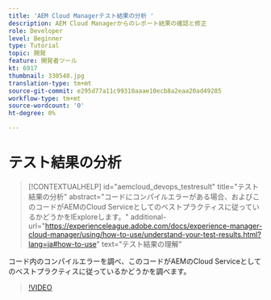 ```yaml
---
title: 'AEM Cloud Managerテスト結果の分析 '
description: AEM Cloud Managerからのレポート結果の確認と修正
role: Developer
level: Beginner
type: Tutorial
topic: 開発
feature: 開発者ツール
kt: 6917
thumbnail: 330540.jpg
translation-type: tm+mt
source-git-commit: e295d77a11c99310aaae10ecb8a2eaa20ad49285
workflow-type: tm+mt
source-wordcount: '0'
ht-degree: 0%

---
```



# テスト結果の分析

>[!CONTEXTUALHELP]
>id="aemcloud_devops_testresult"
>title="テスト結果の分析"
>abstract="コードにコンパイルエラーがある場合、およびこのコードがAEMのCloud Serviceとしてのベストプラクティスに従っているかどうかをIExploreします。"
>additional-url="https://experienceleague.adobe.com/docs/experience-manager-cloud-manager/using/how-to-use/understand-your-test-results.html?lang=ja#how-to-use" text="テスト結果の理解"

コード内のコンパイルエラーを調べ、このコードがAEMのCloud Serviceとしてのベストプラクティスに従っているかどうかを調べます。

>[!VIDEO](https://video.tv.adobe.com/v/330540/?quality=12&learn=on)
